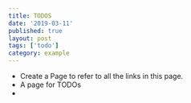 ```yaml
---
title: TODOS
date: '2019-03-11'
published: true
layout: post
tags: ['todo']
category: example
---
```


* Create a Page to refer to all the links in this page.
* A page for TODOs
*
